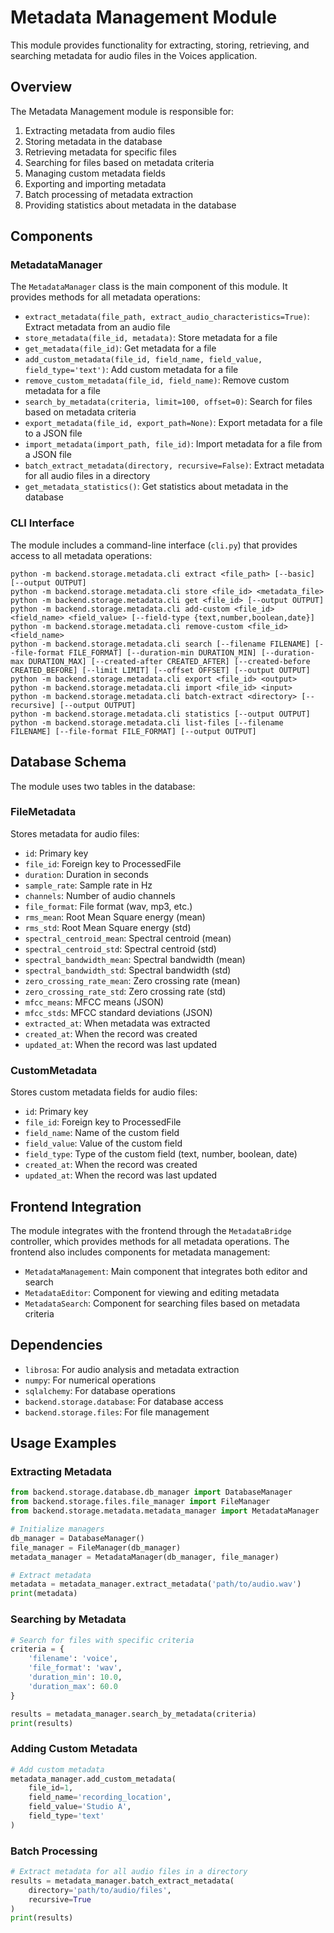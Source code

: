 # Metadata Management Module

This module provides functionality for extracting, storing, retrieving, and searching metadata for audio files in the Voices application.

## Overview

The Metadata Management module is responsible for:

1. Extracting metadata from audio files
2. Storing metadata in the database
3. Retrieving metadata for specific files
4. Searching for files based on metadata criteria
5. Managing custom metadata fields
6. Exporting and importing metadata
7. Batch processing of metadata extraction
8. Providing statistics about metadata in the database

## Components

### MetadataManager

The `MetadataManager` class is the main component of this module. It provides methods for all metadata operations:

- `extract_metadata(file_path, extract_audio_characteristics=True)`: Extract metadata from an audio file
- `store_metadata(file_id, metadata)`: Store metadata for a file
- `get_metadata(file_id)`: Get metadata for a file
- `add_custom_metadata(file_id, field_name, field_value, field_type='text')`: Add custom metadata for a file
- `remove_custom_metadata(file_id, field_name)`: Remove custom metadata for a file
- `search_by_metadata(criteria, limit=100, offset=0)`: Search for files based on metadata criteria
- `export_metadata(file_id, export_path=None)`: Export metadata for a file to a JSON file
- `import_metadata(import_path, file_id)`: Import metadata for a file from a JSON file
- `batch_extract_metadata(directory, recursive=False)`: Extract metadata for all audio files in a directory
- `get_metadata_statistics()`: Get statistics about metadata in the database

### CLI Interface

The module includes a command-line interface (`cli.py`) that provides access to all metadata operations:

```
python -m backend.storage.metadata.cli extract <file_path> [--basic] [--output OUTPUT]
python -m backend.storage.metadata.cli store <file_id> <metadata_file>
python -m backend.storage.metadata.cli get <file_id> [--output OUTPUT]
python -m backend.storage.metadata.cli add-custom <file_id> <field_name> <field_value> [--field-type {text,number,boolean,date}]
python -m backend.storage.metadata.cli remove-custom <file_id> <field_name>
python -m backend.storage.metadata.cli search [--filename FILENAME] [--file-format FILE_FORMAT] [--duration-min DURATION_MIN] [--duration-max DURATION_MAX] [--created-after CREATED_AFTER] [--created-before CREATED_BEFORE] [--limit LIMIT] [--offset OFFSET] [--output OUTPUT]
python -m backend.storage.metadata.cli export <file_id> <output>
python -m backend.storage.metadata.cli import <file_id> <input>
python -m backend.storage.metadata.cli batch-extract <directory> [--recursive] [--output OUTPUT]
python -m backend.storage.metadata.cli statistics [--output OUTPUT]
python -m backend.storage.metadata.cli list-files [--filename FILENAME] [--file-format FILE_FORMAT] [--output OUTPUT]
```

## Database Schema

The module uses two tables in the database:

### FileMetadata

Stores metadata for audio files:

- `id`: Primary key
- `file_id`: Foreign key to ProcessedFile
- `duration`: Duration in seconds
- `sample_rate`: Sample rate in Hz
- `channels`: Number of audio channels
- `file_format`: File format (wav, mp3, etc.)
- `rms_mean`: Root Mean Square energy (mean)
- `rms_std`: Root Mean Square energy (std)
- `spectral_centroid_mean`: Spectral centroid (mean)
- `spectral_centroid_std`: Spectral centroid (std)
- `spectral_bandwidth_mean`: Spectral bandwidth (mean)
- `spectral_bandwidth_std`: Spectral bandwidth (std)
- `zero_crossing_rate_mean`: Zero crossing rate (mean)
- `zero_crossing_rate_std`: Zero crossing rate (std)
- `mfcc_means`: MFCC means (JSON)
- `mfcc_stds`: MFCC standard deviations (JSON)
- `extracted_at`: When metadata was extracted
- `created_at`: When the record was created
- `updated_at`: When the record was last updated

### CustomMetadata

Stores custom metadata fields for audio files:

- `id`: Primary key
- `file_id`: Foreign key to ProcessedFile
- `field_name`: Name of the custom field
- `field_value`: Value of the custom field
- `field_type`: Type of the custom field (text, number, boolean, date)
- `created_at`: When the record was created
- `updated_at`: When the record was last updated

## Frontend Integration

The module integrates with the frontend through the `MetadataBridge` controller, which provides methods for all metadata operations. The frontend also includes components for metadata management:

- `MetadataManagement`: Main component that integrates both editor and search
- `MetadataEditor`: Component for viewing and editing metadata
- `MetadataSearch`: Component for searching files based on metadata criteria

## Dependencies

- `librosa`: For audio analysis and metadata extraction
- `numpy`: For numerical operations
- `sqlalchemy`: For database operations
- `backend.storage.database`: For database access
- `backend.storage.files`: For file management

## Usage Examples

### Extracting Metadata

```python
from backend.storage.database.db_manager import DatabaseManager
from backend.storage.files.file_manager import FileManager
from backend.storage.metadata.metadata_manager import MetadataManager

# Initialize managers
db_manager = DatabaseManager()
file_manager = FileManager(db_manager)
metadata_manager = MetadataManager(db_manager, file_manager)

# Extract metadata
metadata = metadata_manager.extract_metadata('path/to/audio.wav')
print(metadata)
```

### Searching by Metadata

```python
# Search for files with specific criteria
criteria = {
    'filename': 'voice',
    'file_format': 'wav',
    'duration_min': 10.0,
    'duration_max': 60.0
}

results = metadata_manager.search_by_metadata(criteria)
print(results)
```

### Adding Custom Metadata

```python
# Add custom metadata
metadata_manager.add_custom_metadata(
    file_id=1,
    field_name='recording_location',
    field_value='Studio A',
    field_type='text'
)
```

### Batch Processing

```python
# Extract metadata for all audio files in a directory
results = metadata_manager.batch_extract_metadata(
    directory='path/to/audio/files',
    recursive=True
)
print(results)